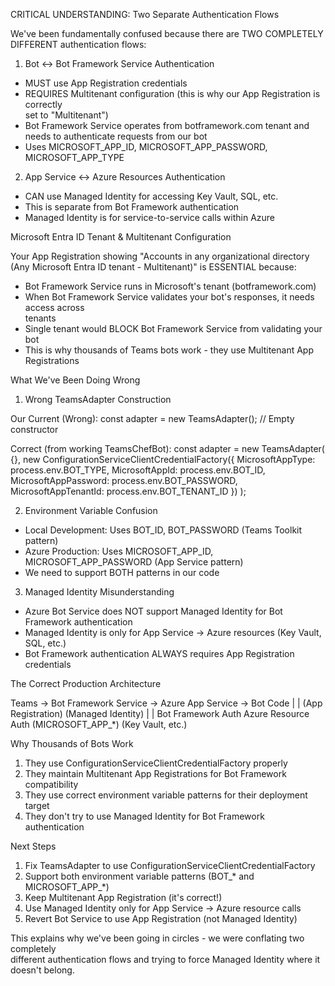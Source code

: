   CRITICAL UNDERSTANDING: Two Separate Authentication Flows

  We've been fundamentally confused because there are TWO COMPLETELY DIFFERENT
  authentication flows:

  1. Bot ↔ Bot Framework Service Authentication

  - MUST use App Registration credentials
  - REQUIRES Multitenant configuration (this is why our App Registration is correctly     
   set to "Multitenant")
  - Bot Framework Service operates from botframework.com tenant and needs to
  authenticate requests from our bot
  - Uses MICROSOFT_APP_ID, MICROSOFT_APP_PASSWORD, MICROSOFT_APP_TYPE

  2. App Service ↔ Azure Resources Authentication

  - CAN use Managed Identity for accessing Key Vault, SQL, etc.
  - This is separate from Bot Framework authentication
  - Managed Identity is for service-to-service calls within Azure

  Microsoft Entra ID Tenant & Multitenant Configuration

  Your App Registration showing "Accounts in any organizational directory (Any
  Microsoft Entra ID tenant - Multitenant)" is ESSENTIAL because:

  - Bot Framework Service runs in Microsoft's tenant (botframework.com)
  - When Bot Framework Service validates your bot's responses, it needs access across     
   tenants
  - Single tenant would BLOCK Bot Framework Service from validating your bot
  - This is why thousands of Teams bots work - they use Multitenant App Registrations     

  What We've Been Doing Wrong

  1. Wrong TeamsAdapter Construction

  Our Current (Wrong):
  const adapter = new TeamsAdapter(); // Empty constructor

  Correct (from working TeamsChefBot):
  const adapter = new TeamsAdapter(
      {},
      new ConfigurationServiceClientCredentialFactory({
          MicrosoftAppType: process.env.BOT_TYPE,
          MicrosoftAppId: process.env.BOT_ID,
          MicrosoftAppPassword: process.env.BOT_PASSWORD,
          MicrosoftAppTenantId: process.env.BOT_TENANT_ID
      })
  );

  2. Environment Variable Confusion

  - Local Development: Uses BOT_ID, BOT_PASSWORD (Teams Toolkit pattern)
  - Azure Production: Uses MICROSOFT_APP_ID, MICROSOFT_APP_PASSWORD (App Service
  pattern)
  - We need to support BOTH patterns in our code

  3. Managed Identity Misunderstanding

  - Azure Bot Service does NOT support Managed Identity for Bot Framework
  authentication
  - Managed Identity is only for App Service → Azure resources (Key Vault, SQL, etc.)     
  - Bot Framework authentication ALWAYS requires App Registration credentials

  The Correct Production Architecture

  Teams → Bot Framework Service → Azure App Service → Bot Code
                  |                      |
          (App Registration)    (Managed Identity)
                  |                      |
          Bot Framework Auth      Azure Resource Auth
          (MICROSOFT_APP_*)       (Key Vault, etc.)

  Why Thousands of Bots Work

  1. They use ConfigurationServiceClientCredentialFactory properly
  2. They maintain Multitenant App Registrations for Bot Framework compatibility
  3. They use correct environment variable patterns for their deployment target
  4. They don't try to use Managed Identity for Bot Framework authentication

  Next Steps

  1. Fix TeamsAdapter to use ConfigurationServiceClientCredentialFactory
  2. Support both environment variable patterns (BOT_* and MICROSOFT_APP_*)
  3. Keep Multitenant App Registration (it's correct!)
  4. Use Managed Identity only for App Service → Azure resource calls
  5. Revert Bot Service to use App Registration (not Managed Identity)

  This explains why we've been going in circles - we were conflating two completely       
  different authentication flows and trying to force Managed Identity where it
  doesn't belong.
